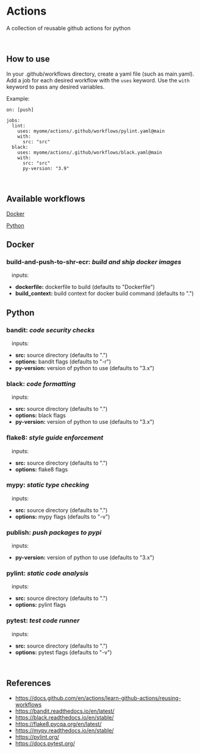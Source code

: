 # Actions
A collection of reusable github actions for python

<br/>

## How to use
In your .github/workflows directory, create a yaml file (such as main.yaml). Add a job for each desired workflow with the `uses` keyword. Use the `with` keyword to pass any desired variables.

Example:

```
on: [push]

jobs:
  lint:
    uses: myome/actions/.github/workflows/pylint.yaml@main
    with:
      src: "src"
  black:
    uses: myome/actions/.github/workflows/black.yaml@main
    with:
      src: "src"
      py-version: "3.9"
```

<br/>

## Available workflows  
[Docker](#docker)

[Python](#python)

## Docker  
### build-and-push-to-shr-ecr: *build and ship docker images*
&emsp;inputs:
  - **dockerfile:** dockerfile to build (defaults to "Dockerfile")
  - **build_context:** build context for docker build command (defaults to ".")

## Python  
### bandit: *code security checks*
&emsp;inputs:
  - **src:** source directory (defaults to ".")
  - **options:** bandit flags (defaults to "-r")
  - **py-version:** version of python to use (defaults to "3.x")

### black: *code formatting*
&emsp;inputs:
  - **src:** source directory (defaults to ".")
  - **options:** black flags
  - **py-version:** version of python to use (defaults to "3.x")

### flake8: *style guide enforcement*
&emsp;inputs:
  - **src:** source directory (defaults to ".")
  - **options:** flake8 flags

### mypy: *static type checking*
&emsp;inputs:
  - **src:** source directory (defaults to ".")
  - **options:** mypy flags (defaults to "-v")

### publish: *push packages to pypi*
&emsp;inputs:
  - **py-version:** version of python to use (defaults to "3.x")

### pylint: *static code analysis*
&emsp;inputs:
  - **src:** source directory (defaults to ".")
  - **options:** pylint flags

### pytest: *test code runner*
&emsp;inputs:
  - **src:** source directory (defaults to ".")
  - **options:** pytest flags (defaults to "-v")

<br/>

## References
- https://docs.github.com/en/actions/learn-github-actions/reusing-workflows
- https://bandit.readthedocs.io/en/latest/
- https://black.readthedocs.io/en/stable/
- https://flake8.pycqa.org/en/latest/
- https://mypy.readthedocs.io/en/stable/
- https://pylint.org/
- https://docs.pytest.org/
